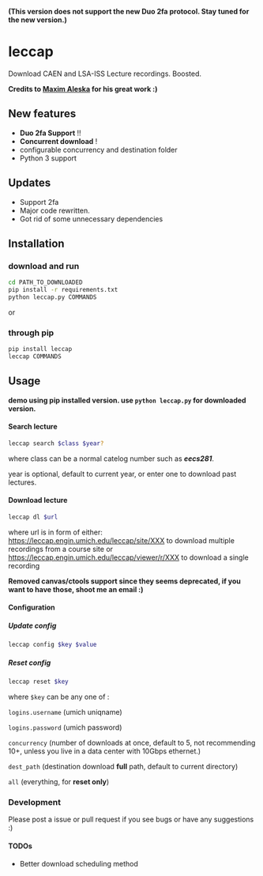 **(This version does not support the new Duo 2fa protocol. Stay tuned for the new version.)**

# leccap
Download CAEN and LSA-ISS Lecture recordings. Boosted.

**Credits to [Maxim Aleska](https://github.com/maxim123/dleccap) for his great work :)**

## New features
* **Duo 2fa Support** !!
* **Concurrent download** !
* configurable concurrency and destination folder 
* Python 3 support

## Updates
* Support 2fa
* Major code rewritten.
* Got rid of some unnecessary dependencies

## Installation

### download and run
```sh
cd PATH_TO_DOWNLOADED
pip install -r requirements.txt
python leccap.py COMMANDS
```
or

### through pip
```sh
pip install leccap
leccap COMMANDS
```

## Usage 
**demo using pip installed version. use `python leccap.py` for downloaded version.**

#### Search lecture
```sh
leccap search $class $year?
```
where class can be a normal catelog number such as ***eecs281***. 

year is optional, default to current year, or enter one to download past lectures.

#### Download lecture
```sh
leccap dl $url
```
where url is in form of either: 
https://leccap.engin.umich.edu/leccap/site/XXX to download multiple recordings from a course site or
https://leccap.engin.umich.edu/leccap/viewer/r/XXX to download a single recording

**Removed canvas/ctools support since they seems deprecated, if you want to have those, shoot me an email :)**

#### Configuration
##### Update config
```sh
leccap config $key $value
```
##### Reset config
 ```sh
 leccap reset $key
```
where `$key` can be any one of :

`logins.username` (umich uniqname)

`logins.password` (umich password)

`concurrency` (number of downloads at once, default to 5, not recommending 10+, unless you live in a data center with 10Gbps ethernet.) 

`dest_path` (destination download **full** path, default to current directory)

`all` (everything, for **reset only**)
 
 ### Development
 Please post a issue or pull request if you see bugs or have any suggestions :)

 #### TODOs
 * Better download scheduling method
